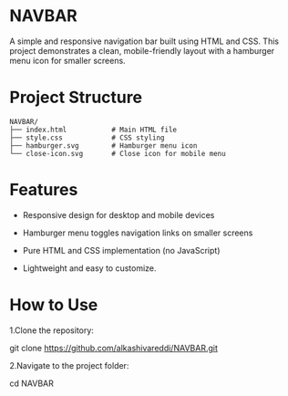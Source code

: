 # NAVBAR
A simple and responsive navigation bar built using HTML and CSS. This project demonstrates a clean, mobile-friendly layout with a hamburger menu icon for smaller screens.

# Project Structure
```
NAVBAR/
├── index.html           # Main HTML file
├── style.css            # CSS styling
├── hamburger.svg        # Hamburger menu icon
└── close-icon.svg       # Close icon for mobile menu
```
# Features
- Responsive design for desktop and mobile devices

- Hamburger menu toggles navigation links on smaller screens

- Pure HTML and CSS implementation (no JavaScript)

- Lightweight and easy to customize.
# How to Use
1.Clone the repository:

  git clone https://github.com/alkashivareddi/NAVBAR.git


2.Navigate to the project folder:

  cd NAVBAR


